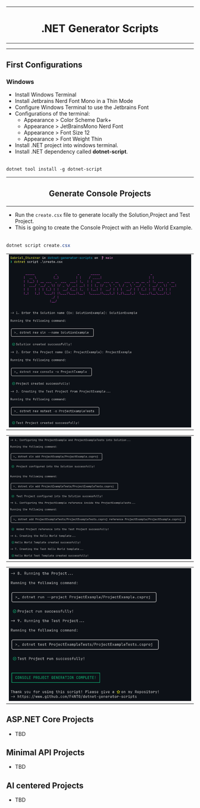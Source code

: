 <table align="center"><tr><td align="center" width="9999">
    <h1>.NET Generator Scripts</h1>
</td></tr></table>

---

## First Configurations

### Windows

- Install Windows Terminal
- Install Jetbrains Nerd Font Mono in a Thin Mode
- Configure Windows Terminal to use the Jetbrains Font
- Configurations of the terminal:
    - Appearance > Color Scheme Dark+
    - Appearance > JetBrainsMono Nerd Font
    - Appearance > Font Size 12
    - Appearance > Font Weight Thin
- Install .NET project into windows terminal.
- Install .NET dependency called __dotnet-script__.

```shell

dotnet tool install -g dotnet-script

```

<table align="center"><tr><td align="center" width="9999">
    <h2>Generate Console Projects</h2>
</td></tr></table>

- Run the `create.csx` file to generate locally the Solution,Project and Test Project.
- This is going to create the Console Project with an Hello World Example.

```csharp

dotnet script create.csx

```

<table align="center"><tr><td align="center" width="9999">
    <img src="images/2-Running1.png" width="600">
</td></tr></table>

<table align="center"><tr><td align="center" width="9999">
    <img src="images/3-Running2.png" width="600">
</td></tr></table>

<table align="center"><tr><td align="center" width="9999">
    <img src="images/4-Running3.png" width="600">
</td></tr></table>


## ASP.NET Core Projects

- TBD

## Minimal API Projects

- TBD

## AI centered Projects

- TBD
